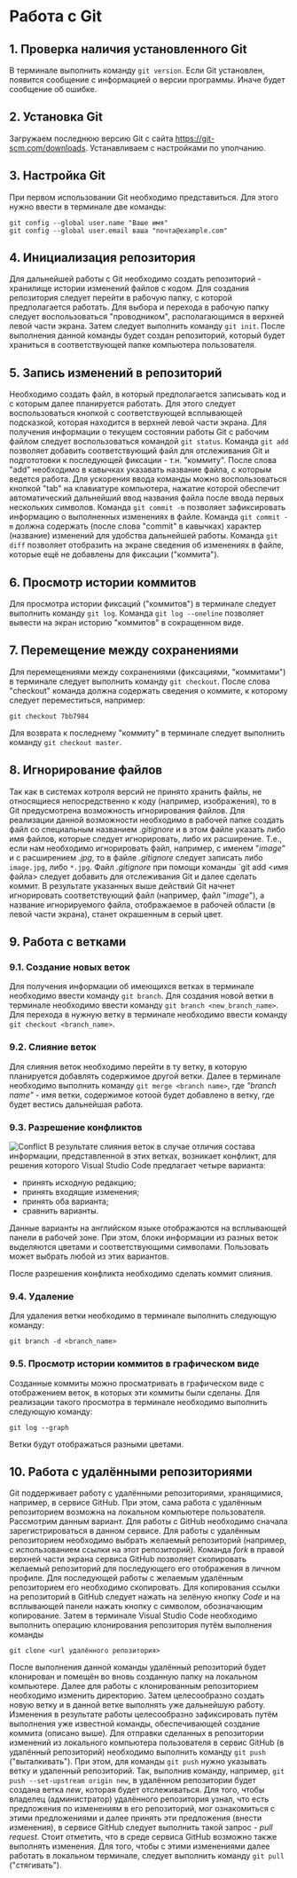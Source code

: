 # Работа с Git

## 1. Проверка наличия установленного Git
В терминале выполнить команду `git version`.
Если Git установлен, появится сообщение с информацией о версии программы. Иначе будет сообщение об ошибке.

## 2. Установка Git
Загружаем последнюю версию Git с сайта https://git-scm.com/downloads.
Устанавливаем с настройками по уполчанию.

## 3. Настройка Git
При первом использовании Git необходимо представиться. Для этого нужно ввести в терминале две команды:
```
git config --global user.name "Ваше имя" 
git config --global user.email ваша "почта@example.com"
```

## 4. Инициализация репозитория
Для дальнейшей работы с Git необходимо создать репозиторий - хранилище истории изменений файлов с кодом. Для создания репозитория следует перейти в рабочую папку, с которой предполагается работать. Для выбора и перехода в рабочую папку следует воспользоваться "проводником", располагающимся в верхней левой части экрана. Затем следует выполнить команду `git init`. После выполнения данной команды будет создан репозиторий, который будет храниться в соответствующей папке компьютера пользователя.

## 5. Запись изменений в репозиторий
Необходимо создать файл, в который предполагается записывать код и с которым далее планируется работать. Для этого следует воспользоваться кнопкой с соответствующей всплывающей подсказкой, которая находится в верхней левой части экрана. Для получения информации о текущем состоянии работы Git с рабочим файлом следует воспользоваться командой `git status`. Команда `git add` позволяет добавить соответствующий файл для отслеживания Git и подгототовки к последующей фиксации - т.н. "коммиту". После слова "add" необходимо в кавычках указавать название файла, с которым ведется работа. Для ускорения ввода команды можно воспользоваться кнопкой "tab" на клавиатуре компьютера, нажатие которой обеспечит автоматический дальнейший ввод названия файла после ввода первых нескольких символов. Команда `git commit -m` позволяет зафиксировать информацию о выполненных изменениях в файле. Команда `git commit -m` должна содержать (после слова "commit" в кавычках) характер (название) изменений для удобства дальнейшей работы. Команда `git diff` позволяет отобразить на экране сведения об изменениях в файле, которые ещё не добавлены для фиксации ("коммита").

## 6. Просмотр истории коммитов
Для просмотра истории фиксаций ("коммитов") в терминале следует выполнить команду `git log`. Команда `git log --oneline` позволяет вывести на экран историю "коммитов" в сокращенном виде. 

## 7. Перемещение между сохранениями
Для перемещениями между сохранениями (фиксациями, "коммитами") в терминале следует выполнить команду `git checkout`. После слова "checkout" команда должна содержать сведения о коммите, к которому следует переместиться, например: 
```
git checkout 7bb7984
```
Для возврата к последнему "коммиту" в терминале следует выполнить команду `git checkout master`. 

## 8. Игнорирование файлов
Так как в системах котроля версий не принято хранить файлы, не относящиеся непосредственно к коду (например, изображения), то в Git предусмотрена возможность игнорирования файлов. Для реализации данной возможности необходимо в рабочей папке создать файл со специальным названием *.gitignore* и в этом файле указать либо имя файлов, которые следует игнорировать, либо их расширение. Т.е., если нам необходимо игнорировать файл, например, с именем "*image*" и с расширением *.jpg*, то в файле *.gitignore* следует записать либо `image.jpg`, либо `*.jpg`.  Файл *.gitignore* при помощи команды `git add <имя файла> следует добавить для отслеживания Git и далее сделать коммит. В результате указанных выше действий Git начнет игнорировать соответствующий файл (например, файл "*image*"), а название игнорируемого файла, отображаемое в рабочей области (в левой части экрана), станет окрашенным в серый цвет.

## 9. Работа с ветками
### 9.1. Создание новых веток
Для получения информации об имеющихся ветках в терминале необходимо ввести команду `git branch`. Для создания новой ветки в терминале необходимо ввести команду `git branch <new_branch_name>`. Для перехода в нужную ветку в терминале необходимо ввести команду `git checkout <branch_name>`.

### 9.2. Слияние веток
Для слияния веток необходимо перейти в ту ветку, в которую планируется добавлять содержимое другой ветки. Далее в терминале необходимо выполнить команду `git merge <branch name>`, где *"branch name"* - имя ветки, содержимое котоой будет добавлено в ветку, где будет вестись дальнейшая работа. 

### 9.3. Разрешение конфликтов
![Conflict](Conflict.png)
В результате слияния веток в случае отличия состава информации, представленной в этих ветках, возникает конфликт, для решения которого Visual Studio Code предлагает четыре варианта:
- принять исходную редакцию;
- принять входящие изменения;
- принять оба варианта;
- сравнить варианты.

Данные варианты на английском языке отображаются на всплывающей панели в рабочей зоне. При этом, блоки информации из разных веток выделяются цветами и соответствующими символами.
Пользовать может выбрать любой из этих вариантов.

После разрешения конфликта необходимо сделать коммит слияния.

### 9.4. Удаление
Для удаления ветки необходимо в терминале выполнить следующую команду:
```
git branch -d <branch_name>
```
### 9.5. Просмотр истории коммитов в графическом виде
Созданные коммиты можно просматривать в графическом виде с отображением веток, в которых эти коммиты были сделаны. Для реализации такого просмотра в терминале необходимо выполнить следующую команду:
```
git log --graph
``` 
Ветки будут отображаться разными цветами. 

## 10. Работа с удалёнными репозиториями
Git поддерживает работу с удалёнными репозиториями, хранящимися, например, в сервисе GitHub. При этом, сама работа с удалённым  репозиторием возможна на локальном компьютере пользователя. Рассмотрим данным вариант.
Для работы с GitHub необходимо сначала зарегистрироваться в данном сервисе. 
Для работы с удалённым репозиторием необходимо выбрать желаемый репозиторий (например, с использованием ссылки на этот репозиторий). Команда *fork* в правой верхней части экрана сервиса GitHub позволяет скопировать желаемый репозиторий для последующего его отображения в личном профиле.
Для последующей работы с желаемым удалённым  репозиторием  его необходимо скопировать. Для копирования ссылки на репозиторий в GitHub следует нажать на зелёную кнопку *Code* и на всплывающей панели нажать кнопку с символом, обозначающим копирование. Затем в терминале Visual Studio Code необходимо выполнить операцию клонирования репозитория путём выполнения команды 
```
git clone <url удалённого репозитория>
```
После выполнения данной команды удалённый репозиторий будет клонирован и помещён во вновь  созданную папку на локальном компьютере. Далее для работы с клонированным репозиторием  необходимо изменить директорию. 
Затем целесообразно создать новую ветку и в данной ветке выполнять уже дальнейшую работу.
Изменения в результате работы целесообразно зафиксировать путём выполнения уже известной команды, обеспечивающей создание коммита (описано выше).
Для отправки сделанных в репозитории изменений из локального компьютера пользователя в сервис GitHub (в удалённый репозиторий) необходимо выполнить команду `git push` ("выталкивать"). При этом, для команды `git push` нужно указывать ветку и удаленный репозиторий. Так, выполнив  команду, например, `git push --set-upstream origin new`, в удалённом репозитории будет создана ветка *new*, которая будет отслеживаться. 
Для того, чтобы владелец (администратор) удалённого репозитория узнал, что есть предложения по изменениям в его репозиторий, мог ознакомиться с этими предложениями и далее принять эти предложения (внести изменения), в сервисе GitHub следует выполнить такой запрос - *pull request*.
Стоит отметить, что в среде сервиса GitHub возможно также выполнять изменения. Для того, чтобы с этими изменениями далее работать в локальном терминале, следует выполнить команду `git pull` ("стягивать"). 






